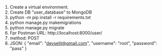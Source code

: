 1) Create a virtual environment.
2) Create DB "user_database" to MongoDB
3) python -m pip install -r requirements.txt
4) python manage.py makemigrations
5) python manage.py migrate
6) Fpr Postman URL: http://localhost:8000/user/
7) method: POST
8) JSON:
{
  "email": "devselit@gmail.com",
  "username": "root",
  "password": "pass"
}
